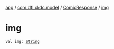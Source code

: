 [app](../../index.md) / [com.dfl.xkdc.model](../index.md) / [ComicResponse](index.md) / [img](./img.md)

# img

`val img: `[`String`](https://kotlinlang.org/api/latest/jvm/stdlib/kotlin/-string/index.html)